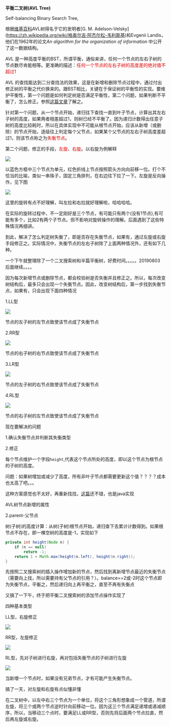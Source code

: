 **平衡二叉树(AVL Tree)**

Self-balancing Binary Search Tree, 

根据[维基百科]([https://zh.wikipedia.org/wiki/%E5%B9%B3%E8%A1%A1%E6%A0%91](https://zh.wikipedia.org/wiki/平衡树))AVL树得名于它的发明者[G. M. Adelson-Velsky](https://zh.wikipedia.org/wiki/格奥尔吉·阿杰尔松-韦利斯基)和Evgenii Landis，他们在1962年的论文*An algorithm for the organization of information* 中公开了这一数据结构。

AVL 是一种高度平衡的BST，所谓平衡，通俗来讲，任何一个节点的左右子树的节点数尽肯能相等。更准确的描述：<font color="#dd0000">任何一个节点的左右子树的高度差的绝对值不超过1</font>

AVL 的查找能达到二分查找法的效果，这是在新增和删除节点过程中，通过付出修正树的平衡之代价换来的。跟BST相比，关键在于保证树的平衡性的实现。要维护平衡性，第一个问题是如何判定树是否满足平衡性，第二个问题，如果判断不平衡了，怎么修正。参照[这篇文章](https://www.cnblogs.com/huangxincheng/archive/2012/07/22/2603956.html)了解之。

针对第一个问题，从一个节点开始，递归往下查找一直到叶子节点，计算出其左右子树的高度，如果两者相差超过1，则树已经不平衡了。因为递归计数得出任意子树的高度比较耗时，所以在具体实现中不可能从根节点开始，应该从新增（或删除）的节点开始，逐级往上判定每个父节点，如果某个父节点的左右子树高度差超过1，则该节点称之为<font color="#dd0000">失衡节点</font>。

第二个问题，修正的手段，<font color="#dd0000">左旋</font>、<font color="#dd0000">右旋</font>。以右旋为例解释

![](https://cdn.sinaimg.cn.52ecy.cn/large/005BYqpgly1g5mm8a46nlj30b6048wek.jpg)

以蓝色方框中三个节点为单元，红色折线上节点按照箭头方向向前移一位。打个不恰当的比喻，类似一串珠子，固定三角排列，在右边往下拉了一下。左旋是反向操作，见下图

![](https://cdn.sinaimg.cn.52ecy.cn/large/005BYqpgly1g5mnf8v8azj30b6048glq.jpg)

这里的旋转有点不好理解，叫左拉和右拉就好理解啦，哈哈哈哈。

在实际的旋转过程中，不一定刚好是三个节点，有可能只有两个(没有1节点),有可能有多个，比如2有两个子节点。但不影响对旋转操作的理解。后面遇到了这些特殊情况再细讲。

到此，解决了怎么判定树失衡了，即是否存在失衡节点，如果有，通过左旋或右旋手段修正之。实际情况中，失衡节点的左右子树除了上面两种情况外，还有如下几种。

一个下午就整理除了一个二叉搜索树和半篇平衡树，好费时间。。。。。20190803 后面继续。。。。

因为每次新增节点或删除节点，都会校验树是否失衡并且修正之。所以，每次改变树结构后，最多只会出现一个失衡节点。因此，改变树结构后，第一步找到失衡节点，如果有，只会出现下面四种情况

1.LL型

![](https://pic002.cnblogs.com/images/2012/214741/2012072218213884.png)

节点的左子树的左节点致使该节点成了失衡节点

2.RR型

![](https://pic002.cnblogs.com/images/2012/214741/2012072218444051.png)

节点的右子树的右节点致使该节点成了失衡节点

3.LR型

![](https://pic002.cnblogs.com/images/2012/214741/2012072219144367.png)

节点的左子树的右节点致使该节点成了失衡节点

4.RL型

![](https://pic002.cnblogs.com/images/2012/214741/2012072219540371.png)

节点的右子树的左节点致使该节点成了失衡节点

现在要解决的问题

1.确认失衡节点并判断其失衡类型

2.修正

每个节点维护一个字段`height`,代表这个节点所处的高度，即以这个节点为根节点的子树的高度。

问题：如果树增加或减少了高度，所有非叶子节点都需要更新这个值？？？？成本也太高了吧。。。

这种方案感觉也不太好，再重新找找，[这篇](https://segmentfault.com/a/1190000006123188)还不错，也是java实现

AVL树节点新增的属性

2.parent-父节点 

树(子树)的高度计算：从树(子树)根节点开始，递归查下去累计计数得到。如果根节点不存在，即一棵空树的高度是-1，实现如下

```java
private int height(Node n) {
    if (n == null)
        return -1;
    return 1 + Math.max(height(n.left), height(n.right));
}
```

先按照二叉搜索树的插入操作增加新的节点，然后找到离新增节点最近的失衡节点（需要向上找，所以需要持有父节点的引用？）。balance==2或-2时这个节点即为失衡节点，平衡之，然后递归向上再平衡之，直至不再有失衡点

又搞了一下午，终于把平衡二叉搜索树的添加节点操作实现了

四种基本类型

LL型，右旋修正

![](https://cdn.sinaimg.cn.52ecy.cn/large/005BYqpgly1g4zfz9zl2wj30b504s0st.jpg)



RR型，左旋修正

![](https://cdn.sinaimg.cn.52ecy.cn/large/005BYqpgly1g4zg6z2gkoj30c904wmx9.jpg)

RL型，先对子树进行右旋，再对包括失衡节点的子树进行左旋



![](https://cdn.sinaimg.cn.52ecy.cn/large/005BYqpgly1g4zgzrr5o9j30fl03qweo.jpg)

当新增一个节点时，如果没有兄弟节点，才有可能产生失衡节点。

搞了一天，对左旋和右旋有点似懂非懂

在二叉树中，以左中右三个节点为一个单位，将这个三角形想象成一个管道，所谓左旋，将三个或两个节点逆时针向前移动一位。因为这三个节点满足递增或递减顺序，所以，当移动三个点时，要满足LL或RR型，否则先将后面两个节点拉直，然后再左旋或右旋。

